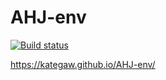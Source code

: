 # AHJ-env

[![Build status](https://ci.appveyor.com/api/projects/status/d459vadu0q17j83o?svg=true)](https://ci.appveyor.com/project/KateGaw/ahj-env)
 
https://kategaw.github.io/AHJ-env/
